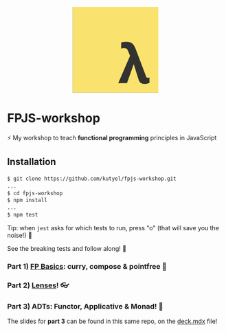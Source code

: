 <p align="center">
    <img alt="lambda" src="./lambda.png" width="200">
</p>

# FPJS-workshop

⚡️ My workshop to teach **functional programming** principles in JavaScript

## Installation

```sh
$ git clone https://github.com/kutyel/fpjs-workshop.git
...
$ cd fpjs-workshop
$ npm install
...
$ npm test
```

Tip: when `jest` asks for which tests to run, press "o" (that will save you the noise!) 📢

See the breaking tests and follow along! 🚀

### Part 1) [FP Basics](https://fpjs-talk.now.sh/#0): curry, compose & pointfree 🐏

### Part 2) [Lenses](https://functional-lenses.now.sh/#0)! 👓

### Part 3) ADTs: Functor, Applicative & Monad! 🙊

The slides for **part 3** can be found in this same repo, on the [deck.mdx](https://github.com/kutyel/fpjs-workshop/blob/master/deck.mdx) file!
